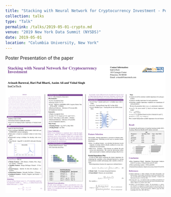 ```yaml
---
title: "Stacking with Neural Network for Cryptocurrency Investment - Poster"
collection: talks
type: "Talk"
permalink: /talks/2019-05-01-crypto.md
venue: "2019 New York Data Summit (NYSDS)"
date: 2019-05-01
location: "Columbia University, New York"
---
```


Poster Presentation of the paper     

![Image](../files/stacked_nn_crypto_poster.png?raw=true)
